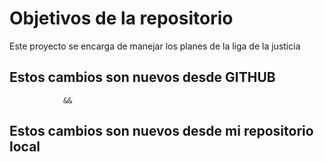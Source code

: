 # Objetivos de la repositorio

Este proyecto se encarga de manejar los planes de la liga de la justicia

## Estos cambios son nuevos desde GITHUB
                &&
## Estos cambios son nuevos desde mi repositorio local
